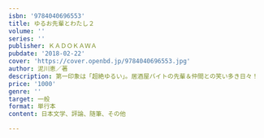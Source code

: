 ```yaml
---
isbn: '9784040696553'
title: ゆるお先輩とわたし２
volume: ''
series: ''
publisher: ＫＡＤＯＫＡＷＡ
pubdate: '2018-02-22'
cover: 'https://cover.openbd.jp/9784040696553.jpg'
author: 泥川恵／著
description: 第一印象は「超絶ゆるい」。居酒屋バイトの先輩＆仲間との笑い多き日々！
price: '1000'
genre: ''
target: 一般
format: 単行本
content: 日本文学、評論、随筆、その他

---
```

